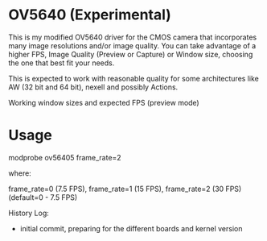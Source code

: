 OV5640 (Experimental)
=====================

This is my modified OV5640 driver for the CMOS camera that incorporates many image resolutions and/or image quality.
You can take advantage of a higher FPS, Image Quality (Preview or Capture) or Window size, choosing the one that best fit your needs.

This is expected to work with reasonable quality for some architectures like AW (32 bit and 64 bit), nexell and possibly Actions. 

Working window sizes and expected FPS (preview mode)

Usage
=====
modprobe ov56405 frame_rate=2

where:

frame_rate=0 (7.5 FPS), frame_rate=1 (15 FPS), frame_rate=2 (30 FPS) (default=0 - 7.5 FPS)

History Log:
* initial commit, preparing for the different boards and kernel version

